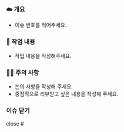 ### ☁️ 개요
+ 이슈 번호를 적어주세요.

### 🎨 작업 내용
+ 작업 내용을 작성해주세요.

### 🧚🏻 주의 사항
+ 논의 사항을 작성해 주세요.
+ 중점적으로 리뷰받고 싶은 내용을 작성해 주세요.

### 이슈 닫기
close #
